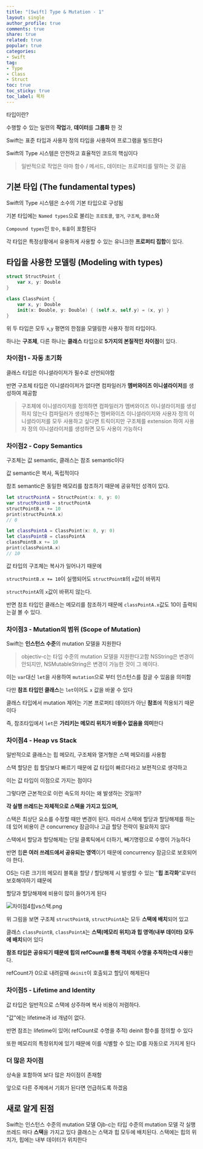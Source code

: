 ```yaml
---
title: "[Swift] Type & Mutation - 1"
layout: single
author_profile: true
comments: true
share: true
related: true
popular: true
categories:
- Swift
tag:
- Type
- Class
- Struct
toc: true
toc_sticky: true
toc_label: 목차
---
```


타입이란?

수행할 수 있는 일련의 **작업**과, **데이터**를 **그룹화** 한 것

Swift는 표준 타입과 사용자 정의 타입을 사용하여 프로그램을 빌드한다

Swift의 Type 시스템은 안전하고 효율적인 코드의 핵심이다

> 일반적으로 작업은 아마 함수 / 메서드, 데이터는 프로퍼티를 말하는 것 같음
> 

## 기본 타입 (The fundamental types)

Swift의 Type 시스템은 소수의 기본 타입으로 구성됨

기본 타입에는 `Named types`으로 불리는 `프로토콜`, `열거`, `구조체`, `클래스`와

`Compound types`인 `함수`, `튜플`이 포함된다

각 타입은 특정상황에서 유용하게 사용할 수 있는 유니크한 **프로퍼티 집합**이 있다.

## 타입을 사용한 모델링 (Modeling with types)

```swift
struct StructPoint {
	var x, y: Double
}

class ClassPoint {
	var x, y: Double
	init(x: Double, y: Double) { (self.x, self.y) = (x, y) }
}
```

위 두 타입은 모두 `x`,`y` 평면의 한점을 모델링한 사용자 정의 타입이다.

하나는 **구조체**, 다른 하나는 **클래스** 타입으로 **5가지의 본질적인 차이점**이 있다.

### 차이점1 - 자동 초기화

클래스 타입은 이니셜라이저가 필수로 선언되야함

반면 구조체 타입은 이니셜라이저가 없다면 컴파일러가 **멤버와이즈 이니셜라이저**를 생성하여 제공함

> 구조체에 이니셜라이저를 정의하면 컴파일러가 멤버와이즈 이니셜라이저를 생성하지 않는다
컴파일러가 생성해주는 멤버와이즈 이니셜라이저와 사용자 정의 이니셜라이저를 모두 사용하고 싶다면
트릭이지만 구조체를 extension 하여 사용자 정의 이니셜라이저를 생성하면 모두 사용이 가능하다
> 

### 차이점2 - Copy Semantics

구조체는 값 semantic, 클래스는 참조 semantic이다

값 semantic은 복사, 독립적이다

참조 semantic은 동일한 메모리를 참조하기 때문에 공유적인 성격이 있다.

```swift
let structPointA = StructPoint(x: 0, y: 0)
var structPointB = structPointA
structPointB.x += 10
print(structPointA.x)
// 0

let classPointA = ClassPoint(x: 0, y: 0)
let classPointB = classPointA
classPointB.x += 10
print(classPointA.x)
// 10
```

값 타입의 구조체는 복사가 일어나기 때문에

`structPointB.x += 10`이 실행되어도 `structPointB`의 `x`값이 바뀌지 

`structPointA`의 `x`값이 바뀌지 않는다.

반면 참조 타입인 클래스는 메모리를 참조하기 때문에 `classPointA.x`값도 10이 출력되는걸 볼 수 있다.

### 차이점3 - Mutation의 범위 (Scope of Mutation)

Swift는 **인스턴스 수준**의 mutation 모델을 지원한다

> objectiv-c는 타입 수준의 mutation 모델을 지원한다고함
NSString은 변경이 안되지만, NSMutableString은 변경이 가능한 것이 그 예이다.
> 

이는 `var`대신 `let`을 사용하여 `mutation`으로 부터 인스턴스를 잠글 수 있음을 의미함

다만 **참조 타입인 클래스**는 `let`이어도 `x` 값을 바꿀 수 있다

클래스 타입에서 mutation 제어는 기본 프로퍼티 데이터가 아닌 **참조**에 적용되기 때문이다

즉, 참조타입에서 `let`은 **가리키는 메모리 위치가 바뀔수 없음을 의미**한다

### 차이점4 - Heap vs Stack

일반적으로 클래스는 힙 메모리, 구조체와 열거형은 스택 메모리를 사용함

스택 할당은 힙 할당보다 빠르기 때문에 값 타입이 빠르다라고 보편적으로 생각하고

이는 값 타입이 이점으로 가지는 점이다

그렇다면 근본적으로 이런 속도의 차이는 왜 발생하는 것일까?

**각 실행 쓰레드는 자체적으로 스택을 가지고 있으며,** 

스택은 최상단 요소를 수정할 때만 변경이 된다. 따라서 스택에 할당과 할당해제를 하는데 있어 비용이 큰 concurrency 잠금이나 고급 할당 전략이 필요하지 않다

스택에서 할당과 할당해제는 단일 클록틱에서 더하기, 빼기명령으로 수행이 가능하다

반면 힙**은 여러 쓰레드에서 공유되는 영역**이기 때문에 concurrency 잠금으로 보호되어야 한다.

OS는 다른 크기의 메모리 블록을 할당 / 할당해제 시 발생할 수 있는 "**힙 조각화**"로부터 보호해야하기 떄문에

할당과 할당해제에 비용이 많이 들어가게 된다

![차이점4힙vs스택.png](/assets/images/Posts/Swift/2021-10-03/heap_vs_stack)

위 그림을 보면 구조체 `structPointB`, `structPointA`는 모두 **스택에 배치**되어 있고

클래스 `classPointB`, `classPointA`는 **스택(메모리 위치)과 힙 영역(내부 데이터) 모두에 배치**되어 있다

**참조 타입은 공유되기 때문에 힙의 refCount를 통해 객체의 수명을 추적하는데 사용**한다.

refCount가 0으로 내려갈때 `deinit`이 호출되고 할당이 해제된다

### 차이점5 - Lifetime and Identity

값 타입은 일반적으로 스택에 상주하며 복사 비용이 저렴하다.

"값"에는 lifetime과 id 개념이 없다.

반면 참조는 lifetime이 있어( refCount로 수명을 추적) deinit 함수를 정의할 수 있다

또한 메모리의 특정위치에 있기 때문에 이를 식별할 수 있는 ID를 자동으로 가지게 된다

### 더 많은 차이점

상속을 포함하여 보다 많은 차이점이 존재함

앞으로 다른 주제에서 기회가 된다면 언급하도록 하겠음

## 새로 알게 된점
Swift는 인스턴스 수준의 mutation 모델 Ojb-c는 타입 수준의 mutation 모델 
각 실행쓰레드 마다 **스택**을 가지고 있다
클래스는 스택과 힙 모두에 배치된다. 스택에는 힙의 위치가, 힙에는 내부 데이터가 위치한다


